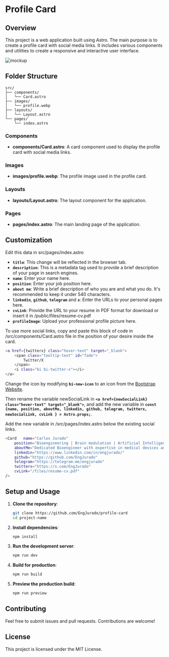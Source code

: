 # Profile Card

## Overview
This project is a web application built using Astro. The main purpose is to create a profile card with social media links. It includes various components and utilities to create a responsive and interactive user interface.

![mockup](https://github.com/EngJurado/profile-card/blob/main/mockup.jpg)



## Folder Structure

```
src/
├── components/
│   └── Card.astro
├── images/
│   └── profile.webp
├── layouts/
│   └── Layout.astro
└── pages/
    └── index.astro
```

### Components
- **components/Card.astro**: A card component used to display the profile card with social media links.

### Images
- **images/profile.webp**: The profile image used in the profile card.

### Layouts
- **layouts/Layout.astro**: The layout component for the application.

### Pages
- **pages/index.astro**: The main landing page of the application.

## Customization

Edit this data in src/pages/index.astro

- **`title`**: This change will be reflected in the browser tab.
- **`description`**: This is a metadata tag used to provide a brief description of your page in search engines.
- **`name`**: Enter your name here.
- **`position`**: Enter your job position here.
- **`about me`**: Write a brief description of who you are and what you do. It's recommended to keep it under 540 characters.
- **`linkedin`**, **`github`**, **`telegram`** and **`x`**: Enter the URLs to your personal pages here.
- **`cvLink`**: Provide the URL to your resume in PDF format for download or insert it in /public/files/resume-cv.pdf
- **`profileImage`**: Upload your professional profile picture here.

To use more social links, copy and paste this block of code in /src/components/Card.astro file in the position of your desire inside the card.

```sh
<a href={twitterx} class="hover-text" target="_blank">
    <span class="tooltip-text" id="fade">
        Twitter/X
    </span>
    <i class="bi bi-twitter-x"></i>
</a>
````
Change the icon by modifying **`bi-new-icon`** to an icon from the [Bootstrap Website](https://icons.getbootstrap.com).

Then rename the variable newSocialLink in **`<a href={newSocialLink} class="hover-text" target="_blank">`**, and add the new variable in **`const {name, position, aboutMe, linkedin, github, telegram, twitterx, newSocialLink, cvLink } = Astro.props;`**.

Add the new variable in /src/pages/index.astro below the existing social links.

```sh
<Card	name="Carlos Jurado"
    position="Bioengineering | Brain modulation | Artificial Intelligence"
    aboutMe="Dedicated Bioengineer with expertise in medical devices and neuromodulation, pursuing a Master’s in AI. Experienced at Medtronic in surgical support, neurostimulator programming, and patient safety. Strong analytical skills and problem-solving abilities drive my commitment to innovation and continuous improvement in healthcare."
    linkedin="https://www.linkedin.com/in/engjurado/"
    github="https://github.com/EngJurado"
    telegram="https://telegram.me/engjurado"
    twitterx="https://x.com/EngJurado"
    cvLink="/files/resume-cv.pdf"
/>
```

## Setup and Usage

1. **Clone the repository**:
   ```sh
   git clone https://github.com/EngJurado/profile-card
   cd project-name
   ```

2. **Install dependencies**:
   ```sh
   npm install
   ```

3. **Run the development server**:
   ```sh
   npm run dev
   ```

4. **Build for production**:
   ```sh
   npm run build
   ```

5. **Preview the production build**:
   ```sh
   npm run preview
   ```

## Contributing
Feel free to submit issues and pull requests. Contributions are welcome!

## License
This project is licensed under the MIT License.
